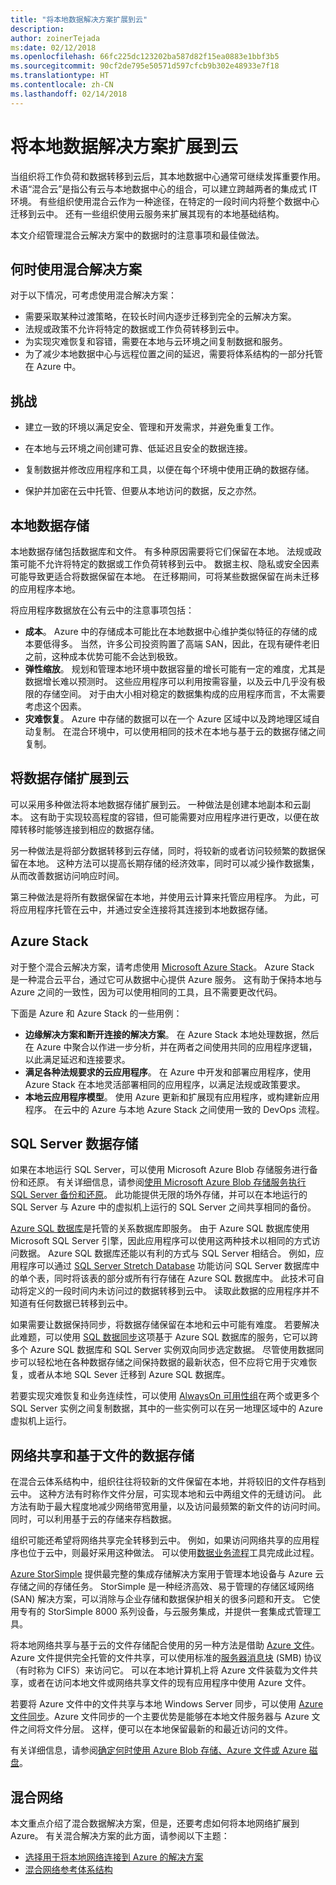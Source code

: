 ```yaml
---
title: "将本地数据解决方案扩展到云"
description: 
author: zoinerTejada
ms:date: 02/12/2018
ms.openlocfilehash: 66fc225dc123202ba587d82f15ea0883e1bbf3b5
ms.sourcegitcommit: 90cf2de795e50571d597cfcb9b302e48933e7f18
ms.translationtype: HT
ms.contentlocale: zh-CN
ms.lasthandoff: 02/14/2018
---
```

# <a name="extending-on-premises-data-solutions-to-the-cloud"></a>将本地数据解决方案扩展到云

当组织将工作负荷和数据转移到云后，其本地数据中心通常可继续发挥重要作用。 术语“混合云”是指公有云与本地数据中心的组合，可以建立跨越两者的集成式 IT 环境。 有些组织使用混合云作为一种途径，在特定的一段时间内将整个数据中心迁移到云中。 还有一些组织使用云服务来扩展其现有的本地基础结构。 

本文介绍管理混合云解决方案中的数据时的注意事项和最佳做法。

## <a name="when-to-use-a-hybrid-solution"></a>何时使用混合解决方案

对于以下情况，可考虑使用混合解决方案：

* 需要采取某种过渡策略，在较长时间内逐步迁移到完全的云解决方案。
* 法规或政策不允许将特定的数据或工作负荷转移到云中。
* 为实现灾难恢复和容错，需要在本地与云环境之间复制数据和服务。
* 为了减少本地数据中心与远程位置之间的延迟，需要将体系结构的一部分托管在 Azure 中。

## <a name="challenges"></a>挑战

* 建立一致的环境以满足安全、管理和开发需求，并避免重复工作。

* 在本地与云环境之间创建可靠、低延迟且安全的数据连接。

* 复制数据并修改应用程序和工具，以便在每个环境中使用正确的数据存储。

* 保护并加密在云中托管、但要从本地访问的数据，反之亦然。

## <a name="on-premises-data-stores"></a>本地数据存储

本地数据存储包括数据库和文件。 有多种原因需要将它们保留在本地。 法规或政策可能不允许将特定的数据或工作负荷转移到云中。 数据主权、隐私或安全因素可能导致更适合将数据保留在本地。 在迁移期间，可将某些数据保留在尚未迁移的应用程序本地。

将应用程序数据放在公有云中的注意事项包括：

* **成本**。 Azure 中的存储成本可能比在本地数据中心维护类似特征的存储的成本要低得多。 当然，许多公司投资购置了高端 SAN，因此，在现有硬件老旧之前，这种成本优势可能不会达到极致。
* **弹性缩放**。 规划和管理本地环境中数据容量的增长可能有一定的难度，尤其是数据增长难以预测时。 这些应用程序可以利用按需容量，以及云中几乎没有极限的存储空间。 对于由大小相对稳定的数据集构成的应用程序而言，不太需要考虑这个因素。
* **灾难恢复**。 Azure 中存储的数据可以在一个 Azure 区域中以及跨地理区域自动复制。 在混合环境中，可以使用相同的技术在本地与基于云的数据存储之间复制。

## <a name="extending-data-stores-to-the-cloud"></a>将数据存储扩展到云

可以采用多种做法将本地数据存储扩展到云。 一种做法是创建本地副本和云副本。 这有助于实现较高程度的容错，但可能需要对应用程序进行更改，以便在故障转移时能够连接到相应的数据存储。

另一种做法是将部分数据转移到云存储，同时，将较新的或者访问较频繁的数据保留在本地。 这种方法可以提高长期存储的经济效率，同时可以减少操作数据集，从而改善数据访问响应时间。

第三种做法是将所有数据保留在本地，并使用云计算来托管应用程序。 为此，可将应用程序托管在云中，并通过安全连接将其连接到本地数据存储。 

## <a name="azure-stack"></a>Azure Stack

对于整个混合云解决方案，请考虑使用 [Microsoft Azure Stack](/azure/azure-stack/)。 Azure Stack 是一种混合云平台，通过它可从数据中心提供 Azure 服务。 这有助于保持本地与 Azure 之间的一致性，因为可以使用相同的工具，且不需要更改代码。 

下面是 Azure 和 Azure Stack 的一些用例：

* **边缘解决方案和断开连接的解决方案**。 在 Azure Stack 本地处理数据，然后在 Azure 中聚合以作进一步分析，并在两者之间使用共同的应用程序逻辑，以此满足延迟和连接要求。 
* **满足各种法规要求的云应用程序**。 在 Azure 中开发和部署应用程序，使用 Azure Stack 在本地灵活部署相同的应用程序，以满足法规或政策要求。
* **本地云应用程序模型**。 使用 Azure 更新和扩展现有应用程序，或构建新应用程序。 在云中的 Azure 与本地 Azure Stack 之间使用一致的 DevOps 流程。

## <a name="sql-server-data-stores"></a>SQL Server 数据存储

如果在本地运行 SQL Server，可以使用 Microsoft Azure Blob 存储服务进行备份和还原。 有关详细信息，请参阅[使用 Microsoft Azure Blob 存储服务执行 SQL Server 备份和还原](/sql/relational-databases/backup-restore/sql-server-backup-and-restore-with-microsoft-azure-blob-storage-service)。 此功能提供无限的场外存储，并可以在本地运行的 SQL Server 与 Azure 中的虚拟机上运行的 SQL Server 之间共享相同的备份。 

[Azure SQL 数据库](/azure/sql-database/)是托管的关系数据库即服务。 由于 Azure SQL 数据库使用 Microsoft SQL Server 引擎，因此应用程序可以使用这两种技术以相同的方式访问数据。 Azure SQL 数据库还能以有利的方式与 SQL Server 相结合。 例如，应用程序可以通过 [SQL Server Stretch Database](/sql/sql-server/stretch-database/stretch-database) 功能访问 SQL Server 数据库中的单个表，同时将该表的部分或所有行存储在 Azure SQL 数据库中。 此技术可自动将定义的一段时间内未访问过的数据转移到云中。 读取此数据的应用程序并不知道有任何数据已转移到云中。

如果需要让数据保持同步，将数据存储保留在本地和云中可能有难度。 若要解决此难题，可以使用 [SQL 数据同步](/azure/sql-database/sql-database-sync-data)这项基于 Azure SQL 数据库的服务，它可以跨多个 Azure SQL 数据库和 SQL Server 实例双向同步选定数据。 尽管使用数据同步可以轻松地在各种数据存储之间保持数据的最新状态，但不应将它用于灾难恢复，或者从本地 SQL Sever 迁移到 Azure SQL 数据库。

若要实现灾难恢复和业务连续性，可以使用 [AlwaysOn 可用性组](/sql/database-engine/availability-groups/windows/overview-of-always-on-availability-groups-sql-server)在两个或更多个 SQL Server 实例之间复制数据，其中的一些实例可以在另一地理区域中的 Azure 虚拟机上运行。

## <a name="network-shares-and-file-based-data-stores"></a>网络共享和基于文件的数据存储

在混合云体系结构中，组织往往将较新的文件保留在本地，并将较旧的文件存档到云中。 这种方法有时称作文件分层，可实现本地和云中两组文件的无缝访问。 此方法有助于最大程度地减少网络带宽用量，以及访问最频繁的新文件的访问时间。 同时，可以利用基于云的存储来存档数据。 

组织可能还希望将网络共享完全转移到云中。 例如，如果访问网络共享的应用程序也位于云中，则最好采用这种做法。 可以使用[数据业务流程](../technology-choices/pipeline-orchestration-data-movement.md)工具完成此过程。


[Azure StorSimple](/azure/storsimple/) 提供最完整的集成存储解决方案用于管理本地设备与 Azure 云存储之间的存储任务。 StorSimple 是一种经济高效、易于管理的存储区域网络 (SAN) 解决方案，可以消除与企业存储和数据保护相关的很多问题和开支。 它使用专有的 StorSimple 8000 系列设备，与云服务集成，并提供一套集成式管理工具。

将本地网络共享与基于云的文件存储配合使用的另一种方法是借助 [Azure 文件](/azure/storage/files/storage-files-introduction)。 Azure 文件提供完全托管的文件共享，可以使用标准的[服务器消息块](https://msdn.microsoft.com/library/windows/desktop/aa365233.aspx?f=255&MSPPError=-2147217396) (SMB) 协议（有时称为 CIFS）来访问它。 可以在本地计算机上将 Azure 文件装载为文件共享，或者在访问本地文件或网络共享文件的现有应用程序中使用 Azure 文件。

若要将 Azure 文件中的文件共享与本地 Windows Server 同步，可以使用 [Azure 文件同步](/azure/storage/files/storage-sync-files-planning)。Azure 文件同步的一个主要优势是能够在本地文件服务器与 Azure 文件之间将文件分层。 这样，便可以在本地保留最新的和最近访问的文件。 

有关详细信息，请参阅[确定何时使用 Azure Blob 存储、Azure 文件或 Azure 磁盘](/azure/storage/common/storage-decide-blobs-files-disks)。

## <a name="hybrid-networking"></a>混合网络

本文重点介绍了混合数据解决方案，但是，还要考虑如何将本地网络扩展到 Azure。 有关混合解决方案的此方面，请参阅以下主题：

- [选择用于将本地网络连接到 Azure 的解决方案](../../reference-architectures/hybrid-networking/considerations.md)
- [混合网络参考体系结构](../../reference-architectures/hybrid-networking/index.md)

